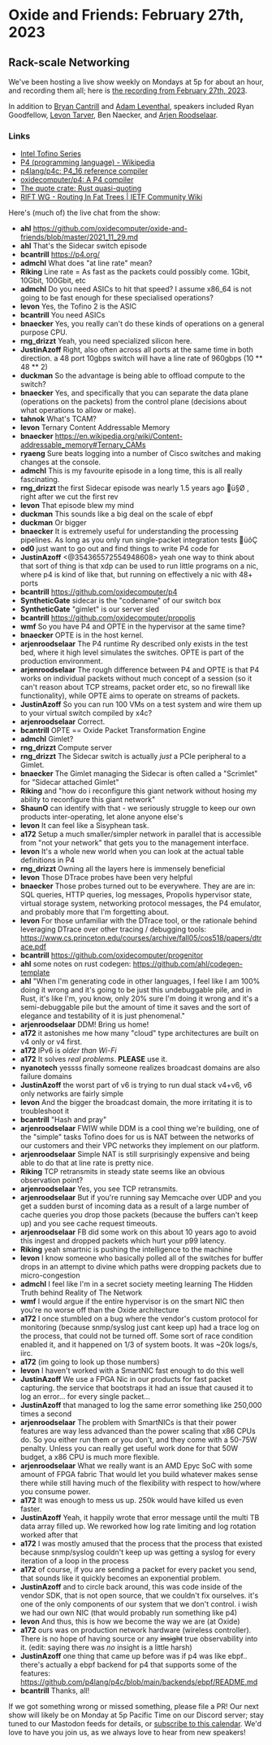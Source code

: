# Oxide and Friends: February 27th, 2023

## Rack-scale Networking

We've been hosting a live show weekly on Mondays at 5p for about an hour,
and recording them all; here is
[the recording from February 27th, 2023](https://youtu.be/AkWh2Sms3aw).

In addition to
[Bryan Cantrill](https://mastodon.social/@bcantrill) and
[Adam Leventhal](https://mastodon.social/@ahl),
speakers included
Ryan Goodfellow,
[Levon Tarver](https://hachyderm.io/@diglett),
Ben Naecker,
and [Arjen Roodselaar](https://mastodon.social/@arjenroodselaar@octodon.social).

### Links

- [Intel Tofino Series](https://www.intel.com/content/www/us/en/products/details/network-io/programmable-ethernet-switch/tofino-series.html)
- [P4 (programming language) - Wikipedia](https://en.wikipedia.org/wiki/P4_(programming_language))
- [p4lang/p4c: P4_16 reference compiler](https://github.com/p4lang/p4c)
- [oxidecomputer/p4: A P4 compiler](https://github.com/oxidecomputer/p4)
- [The quote crate: Rust quasi-quoting](https://github.com/dtolnay/quote)
- [RIFT WG - Routing In Fat Trees | IETF Community Wiki](https://wiki.ietf.org/group/rift)

Here's (much of) the live chat from the show:

- **ahl** https://github.com/oxidecomputer/oxide-and-friends/blob/master/2021_11_29.md
- **ahl** That's the Sidecar switch episode
- **bcantrill** https://p4.org/
- **admchl** What does "at line rate" mean?
- **Riking** Line rate = As fast as the packets could possibly come. 1Gbit, 10Gbit, 100Gbit, etc
- **admchl** Do you need ASICs to hit that speed? I assume x86_64 is not going to be fast enough for these specialised operations?
- **levon** Yes, the Tofino 2 is the ASIC
- **bcantrill** You need ASICs
- **bnaecker** Yes, you really can't do these kinds of operations on a general purpose CPU.
- **rng_drizzt** Yeah, you need specialized silicon here.
- **JustinAzoff** Right, also often across all ports at the same time in both direction. a 48 port 10gbps switch will have a line rate of 960gbps (10 ** 48 ** 2)
- **duckman** So the advantage is being able to offload compute to the switch?
- **bnaecker** Yes, and specifically that you can separate the data plane (operations on the packets) from the control plane (decisions about what operations to allow or make).
- **tahnok** What's TCAM?
- **levon** Ternary Content Addressable Memory
- **bnaecker** https://en.wikipedia.org/wiki/Content-addressable_memory#Ternary_CAMs
- **ryaeng** Sure beats logging into a number of Cisco switches and making changes at the console.
- **admchl** This is my favourite episode in a long time, this is all really fascinating.
- **rng_drizzt** the first Sidecar episode was nearly 1.5 years ago ü§Ø , right after we cut the first rev
- **levon** That episode blew my mind
- **duckman** This sounds like a big deal on the scale of ebpf
- **duckman** Or bigger
- **bnaecker** It is extremely useful for understanding the processing pipelines. As long as you only run single-packet integration tests üôÇ
- **od0** just want to go out and find things to write P4 code for
- **JustinAzoff** <@354365572554948608> yeah one way to think about that sort of thing is that xdp can be used to run little programs on a nic, where p4 is kind of like that, but running on effectively a nic with 48+ ports
- **bcantrill** https://github.com/oxidecomputer/p4
- **SyntheticGate** sidecar is the "codename" of our switch box
- **SyntheticGate** "gimlet" is our server sled
- **bcantrill** https://github.com/oxidecomputer/propolis
- **wmf** So you have P4 and OPTE in the hypervisor at the same time?
- **bnaecker** OPTE is in the host kernel.
- **arjenroodselaar** The P4 runtime Ry described only exists in the test bed, where it high level simulates the switches. OPTE is part of the production environment.
- **arjenroodselaar** The rough difference between P4 and OPTE is that P4 works on individual packets without much concept of a session (so it can't reason about TCP streams, packet order etc, so no firewall like functionality), while OPTE aims to operate on streams of packets.
- **JustinAzoff** So you can run 100 VMs on a test system and wire them up to your virtual switch compiled by x4c?
- **arjenroodselaar** Correct.
- **bcantrill** OPTE == Oxide Packet Transformation Engine
- **admchl** Gimlet?
- **rng_drizzt** Compute server
- **rng_drizzt** The Sidecar switch is actually _just_ a PCIe peripheral to a Gimlet.
- **bnaecker** The Gimlet managing the Sidecar is often called a "Scrimlet" for "Sidecar attached Gimlet"
- **Riking** and "how do i reconfigure this giant network without hosing my ability to reconfigure this giant network"
- **ShaunO** can identify with that - we seriously struggle to keep our own products inter-operating, let alone anyone else's
- **levon** It can feel like a Sisyphean task.
- **a172** Setup a much smaller/simpler network in parallel that is accessible from "not your network" that gets you to the management interface.
- **levon** It's a whole new world when you can look at the actual table definitions in  P4
- **rng_drizzt** Owning all the layers here is immensely beneficial
- **levon** Those DTrace probes have been very helpful
- **bnaecker** Those probes turned out to be everywhere. They are are in: SQL queries, HTTP queries, log messages, Propolis hypervisor state, virtual storage system, networking protocol messages, the P4 emulator, and probably more that I'm forgetting about.
- **levon** For those unfamiliar with the DTrace tool, or the rationale behind leveraging DTrace over other tracing / debugging tools:
https://www.cs.princeton.edu/courses/archive/fall05/cos518/papers/dtrace.pdf
- **bcantrill** https://github.com/oxidecomputer/progenitor
- **ahl** some notes on rust codegen: https://github.com/ahl/codegen-template
- **ahl** "When I'm generating code in other languages, I feel like I am 100% doing it wrong and it's going to be just this undebuggable pile, and in Rust, it's like I'm, you know, only 20% sure I'm doing it wrong and it's a semi-debuggable pile but the amount of time it saves and the sort of elegance and testability of it is just phenomenal." 
- **arjenroodselaar** DDM! Bring us home!
- **a172** it astonishes me how many "cloud" type architectures are built on v4 only or v4 first.
- **a172** IPv6 is _older than Wi-Fi_
- **a172** It solves _real problems_. **PLEASE** use it.
- **nyanotech** yessss finally someone realizes broadcast domains are also failure domains
- **JustinAzoff** the worst part of v6 is trying to run dual stack v4+v6, v6 only networks are fairly simple
- **levon** And the bigger the broadcast domain, the more irritating it is to troubleshoot it
- **bcantrill** "Hash and pray"
- **arjenroodselaar** FWIW while DDM is a cool thing we're building, one of the "simple" tasks Tofino does for us is NAT between the networks of our customers and their VPC networks they implement on our platform.
- **arjenroodselaar** Simple NAT is still surprisingly expensive and being able to do that at line rate is pretty nice.
- **Riking** TCP retransmits in steady state seems like an obvious observation point?
- **arjenroodselaar** Yes, you see TCP retransmits.
- **arjenroodselaar** But if you're running say Memcache over UDP and you get a sudden burst of incoming data as a result of a large number of cache queries you drop those packets (because the buffers can't keep up) and you see cache request timeouts.
- **arjenroodselaar** FB did some work on this about 10 years ago to avoid this ingest and dropped packets which hurt your p99 latency.
- **Riking** yeah smartnic is pushing the intelligence to the machine
- **levon** I know someone who basically polled all of the switches for buffer drops in an attempt to divine which paths were dropping packets due to micro-congestion
- **admchl** I feel like I'm in a secret society meeting learning The Hidden Truth behind Reality of The Network
- **wmf** I would argue if the entire hypervisor is on the smart NIC then you're no worse off than the Oxide architecture
- **a172** I once stumbled on a bug where the vendor's custom protocol for monitoring (because snmp/syslog just cant keep up) had a trace log on the process, that could not be turned off. Some sort of race condition enabled it, and it happened on 1/3 of system boots. It was ~20k logs/s, iirc.
- **a172** (im going to look up those numbers)
- **levon** I haven't worked with a SmartNIC fast enough to do this well
- **JustinAzoff** We use a FPGA Nic in our products for fast packet capturing. the service that bootstraps it had an issue that caused it to log an error... for every single packet...
- **JustinAzoff** that managed to log the same error something like 250,000 times a second
- **arjenroodselaar** The problem with SmartNICs is that their power features are way less advanced than the power scaling that x86 CPUs do. So you either run them or you don't, and they come with a 50-75W penalty. Unless you can really get useful work done for that 50W budget, a x86 CPU is much more flexible.
- **arjenroodselaar** What we really want is an AMD Epyc SoC with some amount of FPGA fabric That would let you build whatever makes sense there while still having much of the flexibility with respect to how/where you consume power.
- **a172** It was enough to mess us up. 250k would have killed us even faster.
- **JustinAzoff** Yeah, it happily wrote that error message until the multi TB data array filled up. We reworked how log rate limiting and log rotation worked after that
- **a172** I was mostly amused that the process that the process that existed because snmp/syslog couldn't keep up was getting a syslog for every iteration of a loop in the process
- **a172** of course, if you are sending a packet for every packet you send, that sounds like it quickly becomes an exponential problem.
- **JustinAzoff** and to circle back around, this was code inside of the vendor SDK, that is not open source, that we couldn't fix ourselves. it's one of the only components of our system that we don't control. i wish we had our own NIC (that would probably run something like p4)
- **levon** And thus, this is how we become the way we are (at Oxide)
- **a172** ours was on production network hardware (wireless controller). There is no hope of having source or any ~~insight~~ true observability into it. (edit: saying there was _no_ insight is a little harsh)
- **JustinAzoff** one thing that came up before was if p4 was like ebpf.. there's actually a ebpf backend for p4 that supports some of the features: https://github.com/p4lang/p4c/blob/main/backends/ebpf/README.md
- **bcantrill** Thanks, all!

If we got something wrong or missed something, please file a PR!
Our next show will likely be on Monday at 5p Pacific Time on our Discord
server; stay tuned to our Mastodon feeds for details, or [subscribe to this
calendar](https://sesh.fyi/api/calendar/v2/iMdFbuFRupMwuTiwvXswNU.ics).  We'd
love to have you join us, as we always love to hear from new speakers!
